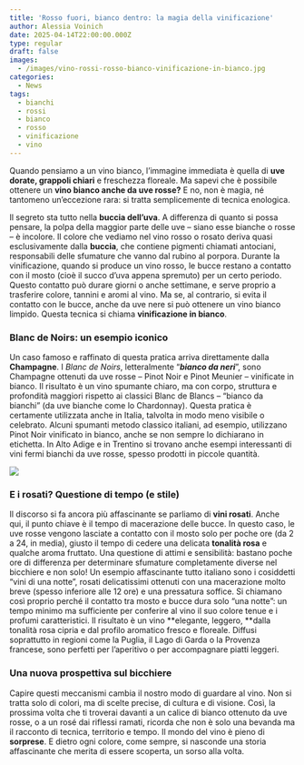 ```yaml
---
title: 'Rosso fuori, bianco dentro: la magia della vinificazione'
author: Alessia Voinich
date: 2025-04-14T22:00:00.000Z
type: regular
draft: false
images:
  - /images/vino-rossi-rosso-bianco-vinificazione-in-bianco.jpg
categories:
  - News
tags:
  - bianchi
  - rossi
  - bianco
  - rosso
  - vinificazione
  - vino
---
```


Quando pensiamo a un vino bianco, l’immagine immediata è quella di **uve dorate, grappoli chiari** e freschezza floreale. Ma sapevi che è possibile ottenere un **vino bianco anche da uve rosse?** E no, non è magia, né tantomeno un’eccezione rara: si tratta semplicemente di tecnica enologica.

Il segreto sta tutto nella **buccia dell’uva**. A differenza di quanto si possa pensare, la polpa della maggior parte delle uve – siano esse bianche o rosse – è incolore. Il colore che vediamo nel vino rosso o rosato deriva quasi esclusivamente dalla **buccia**, che contiene pigmenti chiamati antociani, responsabili delle sfumature che vanno dal rubino al porpora. Durante la vinificazione, quando si produce un vino rosso, le bucce restano a contatto con il mosto (cioè il succo d’uva appena spremuto) per un certo periodo. Questo contatto può durare giorni o anche settimane, e serve proprio a trasferire colore, tannini e aromi al vino. Ma se, al contrario, si evita il contatto con le bucce, anche da uve nere si può ottenere un vino bianco limpido. Questa tecnica si chiama **vinificazione in bianco**.

### Blanc de Noirs: un esempio iconico

Un caso famoso e raffinato di questa pratica arriva direttamente dalla **Champagne**. I *Blanc de Noirs*, letteralmente “***bianco da neri***”, sono Champagne ottenuti da uve rosse – Pinot Noir e Pinot Meunier – vinificate in bianco. Il risultato è un vino spumante chiaro, ma con corpo, struttura e profondità maggiori rispetto ai classici Blanc de Blancs – “bianco da bianchi” (da uve bianche come lo Chardonnay). Questa pratica è certamente utilizzata anche in Italia, talvolta in modo meno visibile o celebrato. Alcuni spumanti metodo classico italiani, ad esempio, utilizzano Pinot Noir vinificato in bianco, anche se non sempre lo dichiarano in etichetta. In Alto Adige e in Trentino si trovano anche esempi interessanti di vini fermi bianchi da uve rosse, spesso prodotti in piccole quantità.

![](/images/vinificazione-in-bianco-rosso-vino.jpeg)

### E i rosati? Questione di tempo (e stile)

Il discorso si fa ancora più affascinante se parliamo di **vini rosati**. Anche qui, il punto chiave è il tempo di macerazione delle bucce. In questo caso, le uve rosse vengono lasciate a contatto con il mosto solo per poche ore (da 2 a 24, in media), giusto il tempo di cedere una delicata **tonalità rosa** e qualche aroma fruttato. Una questione di attimi e sensibilità: bastano poche ore di differenza per determinare sfumature completamente diverse nel bicchiere e non solo! Un esempio affascinante tutto italiano sono i cosiddetti “vini di una notte”, rosati delicatissimi ottenuti con una macerazione molto breve (spesso inferiore alle 12 ore) e una pressatura soffice. Si chiamano così proprio perché il contatto tra mosto e bucce dura solo “una notte”: un tempo minimo ma sufficiente per conferire al vino il suo colore tenue e i profumi caratteristici. Il risultato è un vino \*\*elegante, leggero, \*\*dalla tonalità rosa cipria e dal profilo aromatico fresco e floreale. Diffusi soprattutto in regioni come la Puglia, il Lago di Garda o la Provenza francese, sono perfetti per l’aperitivo o per accompagnare piatti leggeri.

### Una nuova prospettiva sul bicchiere

Capire questi meccanismi cambia il nostro modo di guardare al vino. Non si tratta solo di colori, ma di scelte precise, di cultura e di visione. Così, la prossima volta che ti troverai davanti a un calice di bianco ottenuto da uve rosse, o a un rosé dai riflessi ramati, ricorda che non è solo una bevanda ma il racconto di tecnica, territorio e tempo. Il mondo del vino è pieno di **sorprese**. E dietro ogni colore, come sempre, si nasconde una storia affascinante che merita di essere scoperta, un sorso alla volta.
